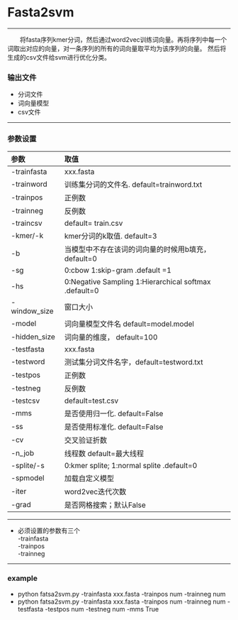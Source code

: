 # Fasta2svm
***********************
&emsp;&emsp;将fasta序列kmer分词，然后通过word2vec训练词向量。再将序列中每一个词取出对应的向量，对一条序列的所有的词向量取平均为该序列的向量。 
然后将生成的csv文件给svm进行优化分类。
### 输出文件
* 分词文件
* 词向量模型
* csv文件
*****************************
### 参数设置

|参数|取值|
|:-|:-|  
|-trainfasta|xxx.fasta|    
|-trainword|训练集分词的文件名. default=trainword.txt|   
-trainpos|    	正例数  
-trainneg|       	反例数  
-traincsv|       	 default= train.csv  
-kmer/-k|       	 kmer分词的k取值. default=3  
-b     |               	当模型中不存在该词的词向量的时候用b填充，default=0  
-sg     |     		0:cbow   1:skip-gram .default =1 
-hs      |     	0:Negative Sampling   1:Hierarchical softmax .default=0  
-window_size|   	窗口大小  
-model      |	词向量模型文件名  default=model.model  
-hidden_size|    	词向量的维度， default=100  
-testfasta  | 	 xxx.fasta
-testword   |	测试集分词文件名字，default=testword.txt  
-testpos   | 	正例数  
-testneg  |		反例数  
-testcsv | 		default=test.csv  
-mms   |		   是否使用归一化. default=False    
-ss     | 		 是否使用标准化. default=False 
-cv   |		交叉验证折数  
-n_job   |		线程数 default=最大线程  
-splite/-s| 0:kmer splite; 1:normal splite .default=0
-spmodel|加载自定义模型
-iter|word2vec迭代次数
-grad|是否网格搜索；默认False
*********************************
* 必须设置的参数有三个  
-trainfasta  
-trainpos  
-trainneg  
*************************
### example  
* python fatsa2svm.py -trainfasta xxx.fasta  -trainpos num  -trainneg num
* python fatsa2svm.py -trainfasta xxx.fasta  -trainpos num  -trainneg num  -testfasta   -testpos num  -testneg num -mms True

